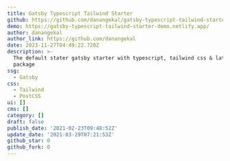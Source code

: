 ```yaml
---
title: Gatsby Typescript Tailwind Starter
github: https://github.com/danangekal/gatsby-typescript-tailwind-starter
demo: https://gatsby-typescript-tailwind-starter-demo.netlify.app/
author: danangekal
author_link: https://github.com/danangekal
date: 2023-11-27T04:49:22.720Z
description: >-
  The default stater gatsby starter with typescript, tailwind css & latest
  package
ssg:
  - Gatsby
css:
  - Tailwind
  - PostCSS
ui: []
cms: []
category: []
draft: false
publish_date: '2021-02-23T09:48:52Z'
update_date: '2021-03-29T07:21:53Z'
github_star: 0
github_fork: 0
---
```

